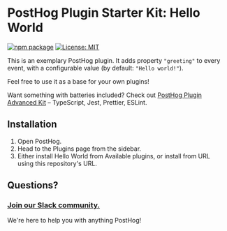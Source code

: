 # PostHog Plugin Starter Kit: Hello World

[![npm package](https://img.shields.io/npm/v/posthog-plugin-hello-world?style=flat-square)](https://www.npmjs.com/package/posthog-plugin-hello-world)
[![License: MIT](https://img.shields.io/badge/License-MIT-red.svg?style=flat-square)](https://opensource.org/licenses/MIT)

This is an exemplary PostHog plugin. It adds property `"greeting"` to every event, with a configurable value (by default: `"Hello world!"`).

Feel free to use it as a base for your own plugins!

Want something with batteries included? Check out [PostHog Plugin Advanced Kit](https://github.com/PostHog/posthog-plugin-advanced-kit) – TypeScript, Jest, Prettier, ESLint.

## Installation

1. Open PostHog.
1. Head to the Plugins page from the sidebar.
1. Either install Hello World from Available plugins, or install from URL using this repository's URL.

## Questions?

### [Join our Slack community.](https://join.slack.com/t/posthogusers/shared_invite/enQtOTY0MzU5NjAwMDY3LTc2MWQ0OTZlNjhkODk3ZDI3NDVjMDE1YjgxY2I4ZjI4MzJhZmVmNjJkN2NmMGJmMzc2N2U3Yjc3ZjI5NGFlZDQ)

We're here to help you with anything PostHog!
